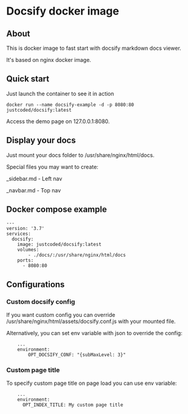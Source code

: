 # Docsify docker image
## About
This is docker image to fast start with docsify markdown docs viewer.

It's based on nginx docker image.

## Quick start
Just launch the container to see it in action
```
docker run --name docsify-example -d -p 8080:80 justcoded/docsify:latest
```
Access the demo page on 127.0.0.1:8080.

## Display your docs
Just mount your docs folder to /usr/share/nginx/html/docs.

Special files you may want to create:

_sidebar.md - Left nav

_navbar.md - Top nav
## Docker compose example
```
---
version: '3.7'
services:
  docsify:
    image: justcoded/docsify:latest
    volumes:
        - ./docs/:/usr/share/nginx/html/docs
    ports:
      - 8080:80
```

## Configurations
### Custom docsify config
If you want custom config you can override /usr/share/nginx/html/assets/docsify.conf.js with your mounted file.

Alternatively, you can set env variable with json to override the config:
```
    ...
    environment:
        OPT_DOCSIFY_CONF: "{subMaxLevel: 3}"
```        
### Custom page title
To specify custom page title on page load you can use env variable:
```
    ...
    environment:
      OPT_INDEX_TITLE: My custom page title
```    
